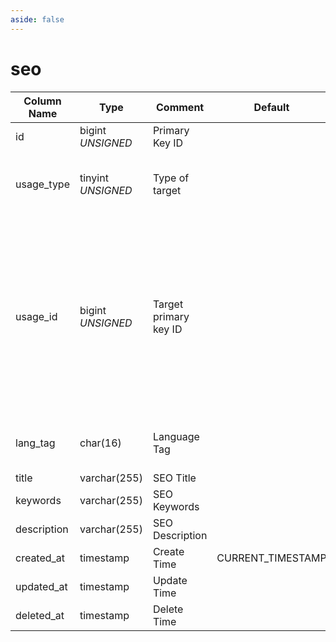 ```yaml
---
aside: false
---
```


# seo

| Column Name | Type | Comment | Default | Null | Remark |
| --- | --- | --- | --- | --- | --- |
| id | bigint *UNSIGNED* | Primary Key ID | | NO | Auto Increment |
| usage_type | tinyint *UNSIGNED* | Type of target |  | NO | 1.User / 2.Group / 3.Hashtag / 4.Post / 5.Comment |
| usage_id | bigint *UNSIGNED* | Target primary key ID |  | NO | 1.Related field `users->id`<br>2.Related field `groups->id`<br>3.Related field `hashtags->id`<br>4.Related field `posts->id`<br>5.Related field `comments->id` |
| lang_tag | char(16) | Language Tag |  | NO | Refer to "[Multilingual Uniqueness Logic](../../extensions/multilingual.md)" |
| title | varchar(255) | SEO Title |  | YES |  |
| keywords | varchar(255) | SEO Keywords |  | YES |  |
| description | varchar(255) | SEO Description |  | YES |  |
| created_at | timestamp | Create Time | CURRENT_TIMESTAMP | NO |  |
| updated_at | timestamp | Update Time |  | YES |  |
| deleted_at | timestamp | Delete Time |  | YES |  |
